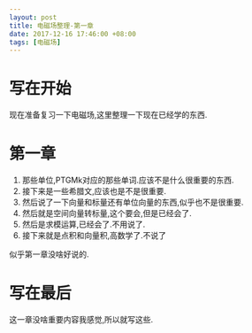 ```yaml
---
layout: post
title: 电磁场整理-第一章
date: 2017-12-16 17:46:00 +08:00
tags: [电磁场]
---
```


# 写在开始
现在准备复习一下电磁场,这里整理一下现在已经学的东西.

# 第一章
1. 那些单位,PTGMk对应的那些单词.应该不是什么很重要的东西.
2. 接下来是一些希腊文,应该也是不是很重要.
3. 然后说了一下向量和标量还有单位向量的东西,似乎也不是很重要.
4. 然后就是空间向量转标量,这个要会,但是已经会了.
5. 然后是求模运算,已经会了.不用说了.
6. 接下来就是点积和向量积,高数学了.不说了

似乎第一章没啥好说的.

# 写在最后
这一章没啥重要内容我感觉,所以就写这些.
